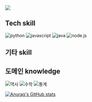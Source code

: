 
<!--
**ewisewjd/ewisewjd** is a ✨ _special_ ✨ repository because its `README.md` (this file) appears on your GitHub profile.

Here are some ideas to get you started:

- 🔭 I’m currently working on ...
- 🌱 I’m currently learning ...
- 👯 I’m looking to collaborate on ...
- 🤔 I’m looking for help with ...
- 💬 Ask me about ...
- 📫 How to reach me: ...
- 😄 Pronouns: ...
- ⚡ Fun fact: ...
-->
<img src="https://capsule-render.vercel.app/api?type=waving&color=A3DCBE&height=300&section=header&text=성장하는개발자%20&fontSize=90" />

## Tech skill
<img alt="python" src ="https://img.shields.io/badge/python-239120.svg?&style=for-the-badge&logo=python&logoColor=green"/> <img alt="javascript" src ="https://img.shields.io/badge/javascript-F7DF1E.svg?&style=for-the-badge&logo=javascript&logoColor=yellow"/> <img alt="java" src ="https://img.shields.io/badge/java-CB3837.svg?&style=for-the-badge&logo=java&logoColor=red"/> <img alt="node.js" src ="https://img.shields.io/badge/node.js-239120.svg?&style=for-the-badge&logo=node.js&logoColor=green"/>

## 기타 skill

## 도메인 knowledge
<img alt="역사" src ="https://img.shields.io/badge/역사학-0769AD.svg?&style=for-the-badge&logo=역사학, 사회&logoColor=BLUE"/> <img alt="수학" src ="https://img.shields.io/badge/수학-0769AD.svg?&style=for-the-badge&logo=수학 &logoColor=white"/> <img alt="통계" src ="https://img.shields.io/badge/통계-239120.svg?&style=for-the-badge&logo=통계&logoColor=white"/>


[![Anurag's GitHub stats](https://github-readme-stats.vercel.app/api?username=ewisewjd)](https://github.com/anuraghazra/github-readme-stats)
